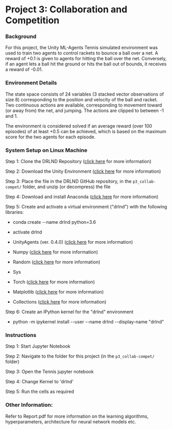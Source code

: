 # Project 3: Collaboration and Competition 


### Background

For this project, the Unity ML-Agents Tennis simulated environment was used to train two agents to control rackets to bounce a ball over a net. A reward of +0.1 is given to agents for hitting the ball over the net. Conversely, if an agent lets a ball hit the ground or hits the ball out of bounds, it receives a reward of -0.01.


### Environment Details
The state space consists of 24 variables (3 stacked vector observations of size 8) corresponding to the position and velocity of the ball and racket. Two continuous actions are available, corresponding to movement toward (or away from) the net, and jumping. The actions are clipped to between -1 and 1.

The environment is considered solved if an average reward (over 100 episodes) of at least +0.5 can be achieved, which is based on the maximum score for the two agents for each episode.


### System Setup on Linux Machine
Step 1: Clone the DRLND Repository ([click here](https://github.com/udacity/deep-reinforcement-learning#dependencies) for more information)

Step 2: Download the Unity Environment ([click here](https://s3-us-west-1.amazonaws.com/udacity-drlnd/P3/Tennis/Tennis_Linux.zip) for more information)

Step 3: Place the file in the DRLND GitHub repository, in the `p3_collab-compet/` folder, and unzip (or decompress) the file

Step 4: Download and install Anaconda ([click here](https://www.anaconda.com/distribution/) for more information)

Step 5: Create and activate a virtual environment ("drlnd") with the following libraries:
* conda create --name drlnd python=3.6 
* activate drlnd

* UnityAgents (ver. 0.4.0) ([click here](https://pypi.org/project/unityagents/) for more information)
* Numpy ([click here](https://anaconda.org/anaconda/numpy) for more information)
* Random ([click here](https://pypi.org/project/random2/) for more information)
* Sys 
* Torch ([click here](https://pytorch.org/) for more information)
* Matplotlib ([click here](https://anaconda.org/conda-forge/matplotlib) for more information)
* Collections ([click here](https://anaconda.org/lightsource2-tag/collection) for more information)

Step 6: Create an IPython kernel for the "drlnd" environment
* python -m ipykernel install --user --name drlnd --display-name "drlnd"

### Instructions
Step 1: Start Jupyter Notebook

Step 2: Navigate to the folder for this project (in the `p3_collab-compet/` folder)

Step 3: Open the Tennis jupyter notebook

Step 4: Change Kernel to 'drlnd'

Step 5: Run the cells as required 


### Other Information:

Refer to Report.pdf for more information on the learning algorithms, hyperparameters, architecture for neural network models etc.
